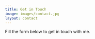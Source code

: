 ```yaml
---
title: Get in Touch
image: images/contact.jpg
layout: contact
---
```


Fill the form below to get in touch with me.
